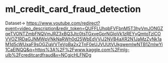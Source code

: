 # ml_credit_card_fraud_detection
Dataset-> https://www.youtube.com/redirect?event=video_description&redir_token=QUFFLUhqbFVFbnM5T3hyVmJONGZqeTVONTZmbFNQVmJRZ3xBQ3Jtc0tsTGxveGprNGlqVk1zREYyQmtoTzlCOVVOZ1RDaGJNMWpVNkNaRWh0d25WbEdVVjJ2NVB4aXR2N1JaMzZyNk1aM1d5cWUxaF9sOGZiaVVTeVpBa2x2TnF0eUJVUUtVUkgwemlwNTB1ZmlwYi1CaElNQQ&q=https%3A%2F%2Fwww.kaggle.com%2Fmlg-ulb%2Fcreditcardfraud&v=NCgjcHLFNDg
